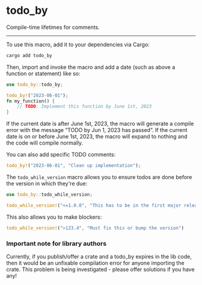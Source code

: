 # todo_by

Compile-time lifetimes for comments.

---

To use this macro, add it to your dependencies via Cargo:

```bash
cargo add todo_by
```

Then, import and invoke the macro and add a date (such as above a function or statement) like so:

```rs
use todo_by::todo_by;

todo_by!("2023-06-01");
fn my_function() {
    // TODO: Implement this function by June 1st, 2023
}
```

If the current date is after June 1st, 2023, the macro will generate a compile error with the message “TODO by Jun 1, 2023 has passed”. If the current date is on or before June 1st, 2023, the macro will expand to nothing and the code will compile normally.

You can also add specific TODO comments:

```rs
todo_by!("2023-06-01", "Clean up implementation");
```

The `todo_while_version` macro allows you to ensure todos are done before the version in which they're due:

```rs
use todo_by::todo_while_version;

todo_while_version!("<=1.0.0", "This has to be in the first major release")
```

This also allows you to make blockers:

```rs
todo_while_version!(">123.4", "Must fix this or bump the version")
```

### Important note for library authors

Currently, if you publish/offer a crate and a todo_by expires in the lib code, then it would be an unfixable compilation error for anyone importing the crate. This problem is being investigated - please offer solutions if you have any!
